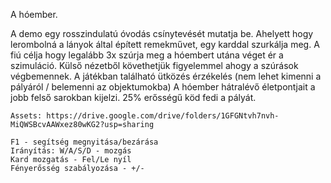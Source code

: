 A hóember.

A demo egy rosszindulatú óvodás csínytevését mutatja be. Ahelyett hogy lerombolná a lányok által épített remekművet, egy karddal szurkálja meg.
A fiú célja hogy legalább 3x szúrja meg a hóembert utána véget ér a szimuláció.
Külső nézetből követhetjük figyelemmel ahogy a szúrások végbemennek.
A játékban található ütközés érzékelés (nem lehet kimenni a pályáról / belemenni az objektumokba)
A hóember hátralévő életpontjait a jobb felső sarokban kijelzi.
25% erősségű köd fedi a pályát.

    
    Assets: https://drive.google.com/drive/folders/1GFGNtvh7nvh-MiQWSBcvAAWxez80wKG2?usp=sharing

    F1 - segítség megnyitása/bezárása
    Irányítás: W/A/S/D - mozgás
    Kard mozgatás - Fel/Le nyíl
    Fényerősség szabályozása - +/-
